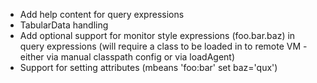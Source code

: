 - Add help content for query expressions
- TabularData handling
- Add optional support for monitor style expressions (foo.bar.baz) in query expressions (will require a class to be loaded in to remote VM - either via manual classpath config or via loadAgent)
- Support for setting attributes (mbeans 'foo:bar' set baz='qux')
